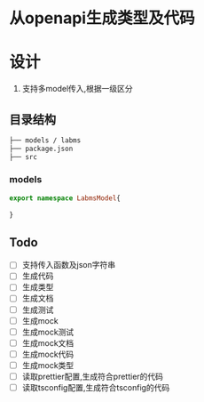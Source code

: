 # 从openapi生成类型及代码

# 设计

1. 支持多model传入,根据一级区分

## 目录结构

```bash
├── models / labms
├── package.json
├── src
```

### models

```ts
export namespace LabmsModel{
    
}
```



## Todo

- [ ] 支持传入函数及json字符串
- [ ] 生成代码
- [ ] 生成类型
- [ ] 生成文档
- [ ] 生成测试
- [ ] 生成mock
- [ ] 生成mock测试
- [ ] 生成mock文档
- [ ] 生成mock代码
- [ ] 生成mock类型
- [ ] 读取prettier配置,生成符合prettier的代码
- [ ] 读取tsconfig配置,生成符合tsconfig的代码
